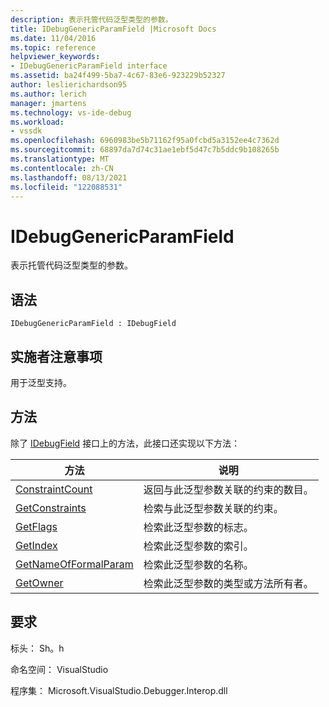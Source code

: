 ```yaml
---
description: 表示托管代码泛型类型的参数。
title: IDebugGenericParamField |Microsoft Docs
ms.date: 11/04/2016
ms.topic: reference
helpviewer_keywords:
- IDebugGenericParamField interface
ms.assetid: ba24f499-5ba7-4c67-83e6-923229b52327
author: leslierichardson95
ms.author: lerich
manager: jmartens
ms.technology: vs-ide-debug
ms.workload:
- vssdk
ms.openlocfilehash: 6960983be5b71162f95a0fcbd5a3152ee4c7362d
ms.sourcegitcommit: 68897da7d74c31ae1ebf5d47c7b5ddc9b108265b
ms.translationtype: MT
ms.contentlocale: zh-CN
ms.lasthandoff: 08/13/2021
ms.locfileid: "122088531"
---
```

# <a name="idebuggenericparamfield"></a>IDebugGenericParamField
表示托管代码泛型类型的参数。

## <a name="syntax"></a>语法

```
IDebugGenericParamField : IDebugField
```

## <a name="notes-for-implementers"></a>实施者注意事项
 用于泛型支持。

## <a name="methods"></a>方法
 除了 [IDebugField](../../../extensibility/debugger/reference/idebugfield.md) 接口上的方法，此接口还实现以下方法：

|方法|说明|
|------------|-----------------|
|[ConstraintCount](../../../extensibility/debugger/reference/idebuggenericparamfield-constraintcount.md)|返回与此泛型参数关联的约束的数目。|
|[GetConstraints](../../../extensibility/debugger/reference/idebuggenericparamfield-getconstraints.md)|检索与此泛型参数关联的约束。|
|[GetFlags](../../../extensibility/debugger/reference/idebuggenericparamfield-getflags.md)|检索此泛型参数的标志。|
|[GetIndex](../../../extensibility/debugger/reference/idebuggenericparamfield-getindex.md)|检索此泛型参数的索引。|
|[GetNameOfFormalParam](../../../extensibility/debugger/reference/idebuggenericparamfield-getnameofformalparam.md)|检索此泛型参数的名称。|
|[GetOwner](../../../extensibility/debugger/reference/idebuggenericparamfield-getowner.md)|检索此泛型参数的类型或方法所有者。|

## <a name="requirements"></a>要求
 标头： Sh。h

 命名空间： VisualStudio

 程序集： Microsoft.VisualStudio.Debugger.Interop.dll
